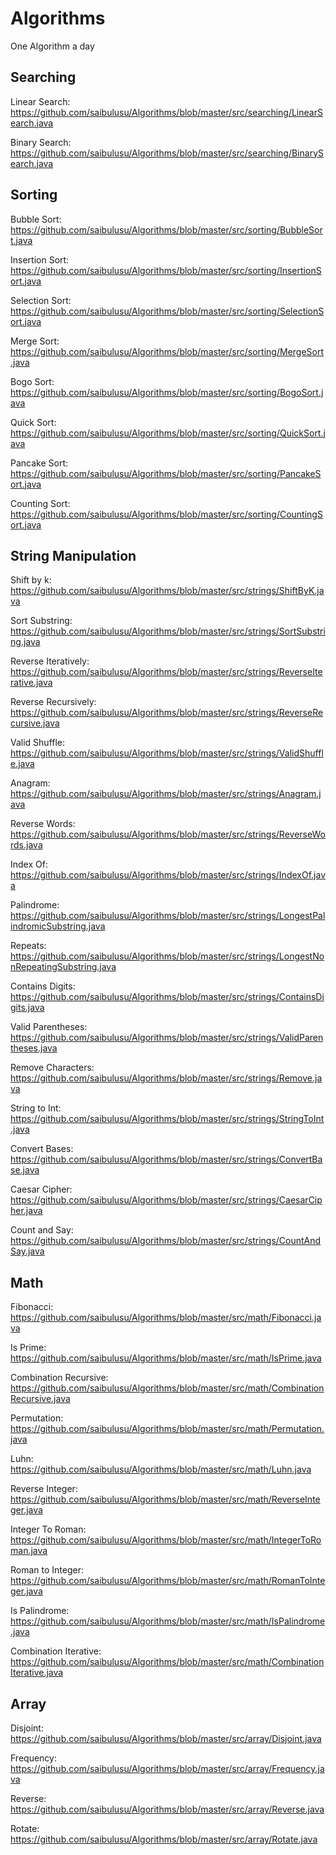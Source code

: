 # Algorithms

One Algorithm a day



## Searching

Linear Search: https://github.com/saibulusu/Algorithms/blob/master/src/searching/LinearSearch.java

Binary Search: https://github.com/saibulusu/Algorithms/blob/master/src/searching/BinarySearch.java



## Sorting
Bubble Sort: https://github.com/saibulusu/Algorithms/blob/master/src/sorting/BubbleSort.java

Insertion Sort: https://github.com/saibulusu/Algorithms/blob/master/src/sorting/InsertionSort.java

Selection Sort: https://github.com/saibulusu/Algorithms/blob/master/src/sorting/SelectionSort.java

Merge Sort: https://github.com/saibulusu/Algorithms/blob/master/src/sorting/MergeSort.java

Bogo Sort: https://github.com/saibulusu/Algorithms/blob/master/src/sorting/BogoSort.java

Quick Sort: https://github.com/saibulusu/Algorithms/blob/master/src/sorting/QuickSort.java

Pancake Sort: https://github.com/saibulusu/Algorithms/blob/master/src/sorting/PancakeSort.java

Counting Sort: https://github.com/saibulusu/Algorithms/blob/master/src/sorting/CountingSort.java



## String Manipulation
Shift by k: https://github.com/saibulusu/Algorithms/blob/master/src/strings/ShiftByK.java

Sort Substring: https://github.com/saibulusu/Algorithms/blob/master/src/strings/SortSubstring.java

Reverse Iteratively: https://github.com/saibulusu/Algorithms/blob/master/src/strings/ReverseIterative.java

Reverse Recursively: https://github.com/saibulusu/Algorithms/blob/master/src/strings/ReverseRecursive.java

Valid Shuffle: https://github.com/saibulusu/Algorithms/blob/master/src/strings/ValidShuffle.java

Anagram: https://github.com/saibulusu/Algorithms/blob/master/src/strings/Anagram.java

Reverse Words: https://github.com/saibulusu/Algorithms/blob/master/src/strings/ReverseWords.java

Index Of: https://github.com/saibulusu/Algorithms/blob/master/src/strings/IndexOf.java

Palindrome: https://github.com/saibulusu/Algorithms/blob/master/src/strings/LongestPalindromicSubstring.java

Repeats: https://github.com/saibulusu/Algorithms/blob/master/src/strings/LongestNonRepeatingSubstring.java

Contains Digits: https://github.com/saibulusu/Algorithms/blob/master/src/strings/ContainsDigits.java

Valid Parentheses: https://github.com/saibulusu/Algorithms/blob/master/src/strings/ValidParentheses.java

Remove Characters: https://github.com/saibulusu/Algorithms/blob/master/src/strings/Remove.java

String to Int: https://github.com/saibulusu/Algorithms/blob/master/src/strings/StringToInt.java

Convert Bases: https://github.com/saibulusu/Algorithms/blob/master/src/strings/ConvertBase.java

Caesar Cipher: https://github.com/saibulusu/Algorithms/blob/master/src/strings/CaesarCipher.java

Count and Say: https://github.com/saibulusu/Algorithms/blob/master/src/strings/CountAndSay.java

## Math
Fibonacci: https://github.com/saibulusu/Algorithms/blob/master/src/math/Fibonacci.java

Is Prime: https://github.com/saibulusu/Algorithms/blob/master/src/math/IsPrime.java

Combination Recursive: https://github.com/saibulusu/Algorithms/blob/master/src/math/CombinationRecursive.java

Permutation: https://github.com/saibulusu/Algorithms/blob/master/src/math/Permutation.java

Luhn: https://github.com/saibulusu/Algorithms/blob/master/src/math/Luhn.java

Reverse Integer: https://github.com/saibulusu/Algorithms/blob/master/src/math/ReverseInteger.java

Integer To Roman: https://github.com/saibulusu/Algorithms/blob/master/src/math/IntegerToRoman.java

Roman to Integer: https://github.com/saibulusu/Algorithms/blob/master/src/math/RomanToInteger.java

Is Palindrome: https://github.com/saibulusu/Algorithms/blob/master/src/math/IsPalindrome.java

Combination Iterative: https://github.com/saibulusu/Algorithms/blob/master/src/math/CombinationIterative.java

## Array
Disjoint: https://github.com/saibulusu/Algorithms/blob/master/src/array/Disjoint.java

Frequency: https://github.com/saibulusu/Algorithms/blob/master/src/array/Frequency.java

Reverse: https://github.com/saibulusu/Algorithms/blob/master/src/array/Reverse.java

Rotate: https://github.com/saibulusu/Algorithms/blob/master/src/array/Rotate.java

